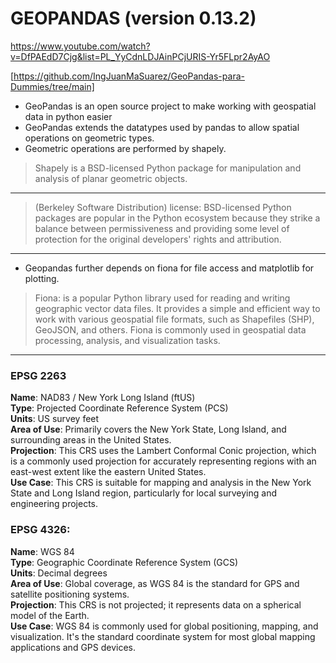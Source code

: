 # GEOPANDAS (version 0.13.2)

https://www.youtube.com/watch?v=DfPAEdD7Cjg&list=PL_YyCdnLDJAinPCjURIS-Yr5FLpr2AyAO

[https://github.com/IngJuanMaSuarez/GeoPandas-para-Dummies/tree/main]

- GeoPandas is an open source project to make working with geospatial data in python easier
- GeoPandas extends the datatypes used by pandas to allow spatial operations on geometric types.
- Geometric operations are performed by shapely.
> Shapely is a BSD-licensed Python package for manipulation and analysis of planar geometric objects.
---
> (Berkeley Software Distribution) license: BSD-licensed Python packages are popular in the Python ecosystem because they strike a balance between permissiveness and providing some level of protection for the original developers' rights and attribution.
---
- Geopandas further depends on fiona for file access and matplotlib for plotting.
> Fiona: is a popular Python library used for reading and writing geographic vector data files. It provides a simple and efficient way to work with various geospatial file formats, such as Shapefiles (SHP), GeoJSON, and others. Fiona is commonly used in geospatial data processing, analysis, and visualization tasks.
---

### EPSG 2263

**Name**: NAD83 / New York Long Island (ftUS)  
**Type**: Projected Coordinate Reference System (PCS)  
**Units**: US survey feet  
**Area of Use**: Primarily covers the New York State, Long Island, and surrounding areas in the United States.  
**Projection**: This CRS uses the Lambert Conformal Conic projection, which is a commonly used projection for accurately representing regions with an east-west extent like the eastern United States.  
**Use Case**: This CRS is suitable for mapping and analysis in the New York State and Long Island region, particularly for local surveying and engineering projects.  


### EPSG 4326:

**Name**: WGS 84   
**Type**: Geographic Coordinate Reference System (GCS)  
**Units**: Decimal degrees  
**Area of Use**: Global coverage, as WGS 84 is the standard for GPS and satellite positioning systems.  
**Projection**: This CRS is not projected; it represents data on a spherical model of the Earth.  
**Use Case**: WGS 84 is commonly used for global positioning, mapping, and visualization. It's the standard coordinate system for most global mapping applications and GPS devices.  


